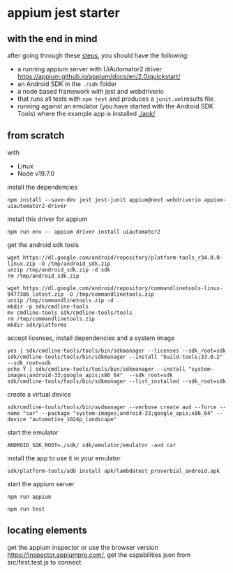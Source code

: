 # appium jest starter

## with the end in mind
after going through these [steps](#from-scratch), you should have the following:
* a running appium server with UiAutomator2 driver https://appium.github.io/appium/docs/en/2.0/quickstart/
* an Android SDK in the `./sdk` folder
* a node based framework with jest and webdriverio
* that runs all tests with `npm test` and produces a `junit.xml`results file
* running against an emulator (you have started with the Android SDK Tools) where the example app is installed [./apk/](apk/lambdatest_proverbial_android.apk)


## from scratch
with
* Linux
* Node v19.7.0
 
install the dependencies
```shell
npm install --save-dev jest jest-junit appium@next webdriverio appium-uiautomator2-driver
```

install this driver for appium
```shell
npm run env -- appium driver install uiautomator2
```

get the android sdk tools
```shell
wget https://dl.google.com/android/repository/platform-tools_r34.0.0-linux.zip -O /tmp/android_sdk.zip
unzip /tmp/android_sdk.zip -d sdk
rm /tmp/android_sdk.zip

wget https://dl.google.com/android/repository/commandlinetools-linux-9477386_latest.zip -O /tmp/commandlinetools.zip
unzip /tmp/commandlinetools.zip -d .
mkdir -p sdk/cmdline-tools
mv cmdline-tools sdk/cmdline-tools/tools
rm /tmp/commandlinetools.zip
mkdir sdk/platforms
```

accept licenses, install dependencies and a system image
```shell
yes | sdk/cmdline-tools/tools/bin/sdkmanager --licenses --sdk_root=sdk
sdk/cmdline-tools/tools/bin/sdkmanager --install "build-tools;33.0.2"  --sdk_root=sdk
echo Y | sdk/cmdline-tools/tools/bin/sdkmanager --install "system-images;android-33;google_apis;x86_64"  --sdk_root=sdk
sdk/cmdline-tools/tools/bin/sdkmanager --list_installed --sdk_root=sdk
```

create a virtual device
```shell
sdk/cmdline-tools/tools/bin/avdmanager --verbose create avd --force --name "car" --package "system-images;android-33;google_apis;x86_64" --device "automotive_1024p_landscape" 
```

start the emulator
```shell
ANDROID_SDK_ROOT=./sdk/ sdk/emulator/emulator -avd car
```

install the app to use it in your emulator
```shell
sdk/platform-tools/adb install apk/lambdatest_proverbial_android.apk
```

start the appium server
```shell
npm run appium 
```

```shell
npm run test
```

## locating elements
get the appium inspector or use the browser version https://inspector.appiumpro.com/, get the capabilities json from src/first.test.js to connect.
